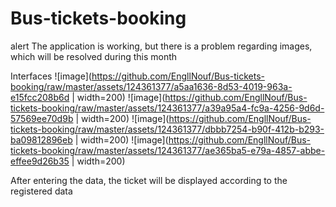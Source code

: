 # Bus-tickets-booking
alert
The application is working, but there is a problem regarding images, which will be resolved during this month

Interfaces
![image](https://github.com/EngllNouf/Bus-tickets-booking/raw/master/assets/124361377/a5aa1636-8d53-4019-963a-e15fcc208b6d | width=200)
![image](https://github.com/EngllNouf/Bus-tickets-booking/raw/master/assets/124361377/a39a95a4-fc9a-4256-9d6d-57569ee70d9b | width=200)
![image](https://github.com/EngllNouf/Bus-tickets-booking/raw/master/assets/124361377/dbbb7254-b90f-412b-b293-ba09812896eb | width=200)
![image](https://github.com/EngllNouf/Bus-tickets-booking/raw/master/assets/124361377/ae365ba5-e79a-4857-abbe-effee9d26b35 | width=200)

After entering the data, the ticket will be displayed according to the registered data
